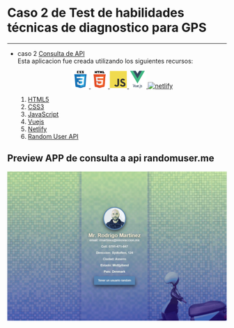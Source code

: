 # Caso 2 de Test de habilidades técnicas de diagnostico para GPS
***
- caso 2 [Consulta de API](https://hopeful-davinci-cb54b7.netlify.app)<br>
  Esta aplicacion fue creada utilizando los siguientes recursos:
  
  <p align="center"> <a href="https://www.w3schools.com/css/" target="_blank" rel="noreferrer"> <img src="https://raw.githubusercontent.com/devicons/devicon/master/icons/css3/css3-original-wordmark.svg" alt="css3" width="40" height="40"/> </a> <a href="https://www.w3.org/html/" target="_blank" rel="noreferrer"> <img src="https://raw.githubusercontent.com/devicons/devicon/master/icons/html5/html5-original-wordmark.svg" alt="html5" width="40" height="40"/> </a> <a href="https://developer.mozilla.org/en-US/docs/Web/JavaScript" target="_blank" rel="noreferrer"> <img src="https://raw.githubusercontent.com/devicons/devicon/master/icons/javascript/javascript-original.svg" alt="javascript" width="40" height="40"/> </a> <a href="https://vuejs.org/" target="_blank" rel="noreferrer"> <img src="https://raw.githubusercontent.com/devicons/devicon/master/icons/vuejs/vuejs-original-wordmark.svg" alt="vuejs" width="40" height="40"/> </a> <a href="https://www.netlify.com" target="_blank" rel="noreferrer"> <img src="https://seeklogo.com/images/N/netlify-logo-758722CDF4-seeklogo.com.png" alt="netlify" width="40" height="40"/> </a>  </p>
  
  
  1. [HTML5](https://developer.mozilla.org/es/docs/Glossary/HTML5)
  1. [CSS3](https://www.w3schools.com/css/)
  1. [JavaScript](https://developer.mozilla.org/en-US/docs/Web/JavaScript)
  1. [Vuejs](https://vuejs.org)
  2. [Netlify](https://www.netlify.com)
  3. [Random User API](https://randomuser.me)
 
## Preview APP de consulta a api randomuser.me 
  <p align="center"><a href="https://hopeful-davinci-cb54b7.netlify.app" target="blank"><img src="/api.gif" alt="apiApp" border="0" width="800" /></p></a>
